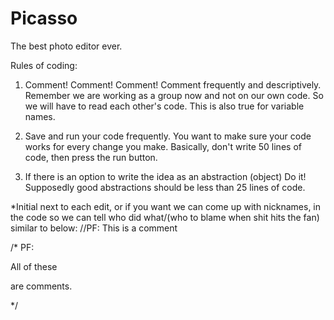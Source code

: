 # Picasso
The best photo editor ever.

Rules of coding:

1. Comment! Comment! Comment! Comment frequently and descriptively. Remember we are working as a group now and not on our own code. So we will have to read each other's code. This is also true for variable names.

2. Save and run your code frequently. You want to make sure your code works for every change you make. Basically, don't write 50 lines of code, then press the run button.

3. If there is an option to write the idea as an abstraction (object) Do it! Supposedly good abstractions should be less than 25 lines of code.

*Initial next to each edit, or if you want we can come up with nicknames, in the code so we can tell who did what/(who to blame when shit hits the fan) similar to below:
//PF: This is a comment

/* PF:

All of these

are comments.

*/
